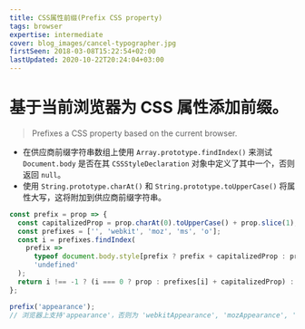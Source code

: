 ```yaml
---
title: CSS属性前缀(Prefix CSS property)
tags: browser
expertise: intermediate
cover: blog_images/cancel-typographer.jpg
firstSeen: 2018-03-08T15:22:54+02:00
lastUpdated: 2020-10-22T20:24:04+03:00
---
```


# 基于当前浏览器为 CSS 属性添加前缀。
> Prefixes a CSS property based on the current browser.

- 在供应商前缀字符串数组上使用 `Array.prototype.findIndex()` 来测试 `Document.body` 是否在其 `CSSStyleDeclaration` 对象中定义了其中一个，否则返回 `null`。
- 使用 `String.prototype.charAt()` 和 `String.prototype.toUpperCase()` 将属性大写，这将附加到供应商前缀字符串。

```js
const prefix = prop => {
  const capitalizedProp = prop.charAt(0).toUpperCase() + prop.slice(1);
  const prefixes = ['', 'webkit', 'moz', 'ms', 'o'];
  const i = prefixes.findIndex(
    prefix =>
      typeof document.body.style[prefix ? prefix + capitalizedProp : prop] !==
      'undefined'
  );
  return i !== -1 ? (i === 0 ? prop : prefixes[i] + capitalizedProp) : null;
};
```

```js
prefix('appearance');
// 浏览器上支持'appearance'，否则为 'webkitAppearance', 'mozAppearance', 'msAppearance' 或者 'oAppearance'
```
